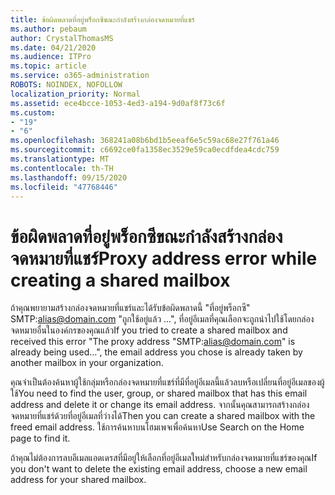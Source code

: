 ```yaml
---
title: ข้อผิดพลาดที่อยู่พร็อกซีขณะกำลังสร้างกล่องจดหมายที่แชร์
ms.author: pebaum
author: CrystalThomasMS
ms.date: 04/21/2020
ms.audience: ITPro
ms.topic: article
ms.service: o365-administration
ROBOTS: NOINDEX, NOFOLLOW
localization_priority: Normal
ms.assetid: ece4bcce-1053-4ed3-a194-9d0af8f73c6f
ms.custom:
- "19"
- "6"
ms.openlocfilehash: 368241a08b6bd1b5eeaf6e5c59ac68e27f761a46
ms.sourcegitcommit: c6692ce0fa1358ec3529e59ca0ecdfdea4cdc759
ms.translationtype: MT
ms.contentlocale: th-TH
ms.lasthandoff: 09/15/2020
ms.locfileid: "47768446"
---
```

# <a name="proxy-address-error-while-creating-a-shared-mailbox"></a><span data-ttu-id="08e27-102">ข้อผิดพลาดที่อยู่พร็อกซีขณะกำลังสร้างกล่องจดหมายที่แชร์</span><span class="sxs-lookup"><span data-stu-id="08e27-102">Proxy address error while creating a shared mailbox</span></span>

<span data-ttu-id="08e27-103">ถ้าคุณพยายามสร้างกล่องจดหมายที่แชร์และได้รับข้อผิดพลาดนี้ "ที่อยู่พร็อกซี" SMTP:alias@domain.com "ถูกใช้อยู่แล้ว ...", ที่อยู่อีเมลที่คุณเลือกจะถูกนำไปใช้โดยกล่องจดหมายอื่นในองค์กรของคุณแล้ว</span><span class="sxs-lookup"><span data-stu-id="08e27-103">If you tried to create a shared mailbox and received this error "The proxy address "SMTP:alias@domain.com" is already being used…", the email address you chose is already taken by another mailbox in your organization.</span></span>
  
<span data-ttu-id="08e27-104">คุณจำเป็นต้องค้นหาผู้ใช้กลุ่มหรือกล่องจดหมายที่แชร์ที่มีที่อยู่อีเมลนี้แล้วลบหรือเปลี่ยนที่อยู่อีเมลของผู้ใช้</span><span class="sxs-lookup"><span data-stu-id="08e27-104">You need to find the user, group, or shared mailbox that has this email address and delete it or change its email address.</span></span> <span data-ttu-id="08e27-105">จากนั้นคุณสามารถสร้างกล่องจดหมายที่แชร์ด้วยที่อยู่อีเมลที่ว่างได้</span><span class="sxs-lookup"><span data-stu-id="08e27-105">Then you can create a shared mailbox with the freed email address.</span></span> <span data-ttu-id="08e27-106">ใช้การค้นหาบนโฮมเพจเพื่อค้นหา</span><span class="sxs-lookup"><span data-stu-id="08e27-106">Use Search on the Home page to find it.</span></span>
  
<span data-ttu-id="08e27-107">ถ้าคุณไม่ต้องการลบอีเมลแอดเดรสที่มีอยู่ให้เลือกที่อยู่อีเมลใหม่สำหรับกล่องจดหมายที่แชร์ของคุณ</span><span class="sxs-lookup"><span data-stu-id="08e27-107">If you don't want to delete the existing email address, choose a new email address for your shared mailbox.</span></span>
  